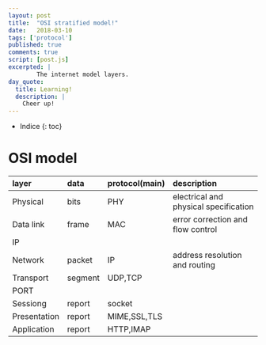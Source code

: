```yaml
---
layout: post
title:  "OSI stratified model!"
date:   2018-03-10
tags: ['protocol']
published: true
comments: true
script: [post.js]
excerpted: |
        The internet model layers.
day_quote:
  title: Learning!
  description: |
    Cheer up!
---
```


* Indice
{: toc}

# OSI model

|layer|data|protocol(main)|description|
|:--|:--|:--|:--|
|Physical|bits|PHY|electrical and physical specification|
|Data link|frame|MAC|error correction and flow control|
|IP||||
|Network|packet|IP|address resolution and routing|
|Transport|segment|UDP,TCP||
|PORT||||
|Sessiong|report|socket||
|Presentation|report|MIME,SSL,TLS||
|Application|report|HTTP,IMAP||
